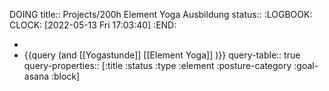 DOING title:: Projects/200h Element Yoga Ausbildung
status::
:LOGBOOK:
CLOCK: [2022-05-13 Fri 17:03:40]
:END:

-
- {{query (and [[Yogastunde]] [[Element Yoga]] )}}
  query-table:: true
  query-properties:: [:title :status :type :element :posture-category :goal-asana :block]